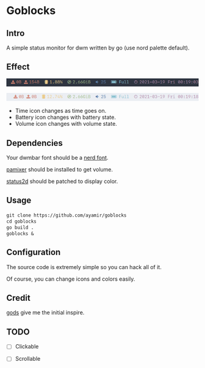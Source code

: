 # Goblocks

## Intro

A simple status monitor for dwm written by go (use nord palette default).

## Effect

![dark](./shot/dark.png)

![light](./shot/light.png)

+ Time icon changes as time goes on.
+ Battery icon changes with battery state.
+ Volume icon changes with volume state.

## Dependencies

Your dwmbar font should be a [nerd font](https://github.com/ryanoasis/nerd-fonts).

[pamixer](https://github.com/cdemoulins/pamixer) should be installed to get volume.

[status2d](https://dwm.suckless.org/patches/status2d/) should be patched to display color.

## Usage

```shell
git clone https://github.com/ayamir/goblocks
cd goblocks
go build .
goblocks &
```

## Configuration

The source code is extremely simple so you can hack all of it.

Of course, you can change icons and colors easily.

## Credit

[gods](https://github.com/schachmat/gods) give me the initial inspire.

## TODO

-   [ ] Clickable

-   [ ] Scrollable
